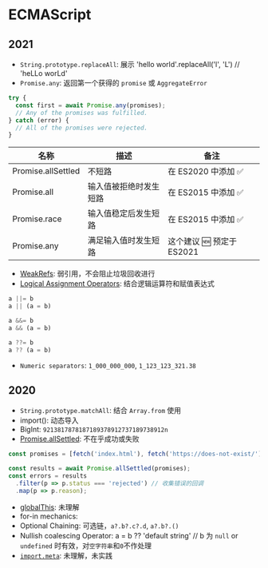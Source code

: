 # ECMAScript

## 2021
- `String.prototype.replaceAll`: 展示 'hello world'.replaceAll('l', 'L') // 'heLLo worLd'
- `Promise.any`: 返回第一个获得的 `promise` 或 `AggregateError`
```javascript
try {
  const first = await Promise.any(promises);
  // Any of the promises was fulfilled.
} catch (error) {
  // All of the promises were rejected.
}
```

| 名称               	| 描述                  | 备注             |
| ------------------- | -------------------- | --------------- |
| Promise.allSettled  | 不短路                | 在 ES2020 中添加 ✅ |
| Promise.all         | 输入值被拒绝时发生短路   | 在 ES2015 中添加 ✅ |
| Promise.race        | 输入值稳定后发生短路     | 在 ES2015 中添加 ✅ |
| Promise.any         | 满足输入值时发生短路     | 这个建议 🆕 预定于 ES2021 |

- [WeakRefs](https://github.com/tc39/proposal-weakrefs): 弱引用，不会阻止垃圾回收进行
- [Logical Assignment Operators](https://github.com/tc39/proposal-logical-assignment): 结合逻辑运算符和赋值表达式
```javascript
a ||= b
a || (a = b)

a &&= b
a && (a = b)

a ??= b
a ?? (a = b)
```
- `Numeric separators`: `1_000_000_000`, `1_123_123_321.38`

## 2020
- `String.prototype.matchAll`: 结合 `Array.from` 使用
- import(): 动态导入
- BigInt: `9213817878187189378912737189738912n`
- [Promise.allSettled](https://github.com/tc39/proposal-promise-allSettled): 不在乎成功或失败
```javascript
const promises = [fetch('index.html'), fetch('https://does-not-exist/')]

const results = await Promise.allSettled(promises);
const errors = results
  .filter(p => p.status === 'rejected') // 收集错误的回调
  .map(p => p.reason);
```
- [globalThis](https://github.com/tc39/proposal-global): 未理解
- for-in mechanics:
- Optional Chaining: 可选链，`a?.b?.c?.d`, `a?.b?.()`
- Nullish coalescing Operator: a = b ?? 'default string' // b 为 `null` or `undefined` 时有效，对`空字符串`和`0`不作处理
- [`import.meta`](https://github.com/tc39/proposal-import-meta): 未理解，未实践
